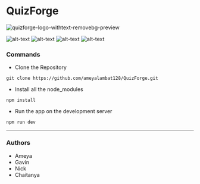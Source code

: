 # QuizForge
![quizforge-logo-withtext-removebg-preview](https://user-images.githubusercontent.com/98615500/230702469-a34e1b3c-d739-46f3-8cce-df3d7dc70de9.png)

![alt-text](https://img.shields.io/badge/Flask-2.2.3-3776AB?style=for-the-badges&logo=Flask) ![alt-text](https://img.shields.io/badge/Next.js-000000?style=for-the-badges&logo=next.js) ![alt-text](https://img.shields.io/badge/CSS-1572B6?style=for-the-badges&logo=CSS3)
 ![alt-text](https://img.shields.io/badge/yarn-2.0-CB3837?style=for-the-badges&logo=yarn) 

### Commands

- Clone the Repository

```
git clone https://github.com/ameyalambat128/QuizForge.git
```

- Install all the node_modules

```
npm install
```

- Run the app on the development server

```
npm run dev
```

---

### Authors

- Ameya
- Gavin
- Nick
- Chaitanya

